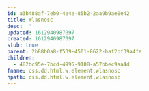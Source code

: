 ```yaml
---
id: a3b488af-7eb0-4e4e-85b2-2aa9b9ae0e42
title: Wlasnosc
desc: ''
updated: 1612940987097
created: 1612940987097
stub: true
parent: 2b88b0a8-f539-4501-8622-baf2bf39a4fe
children:
  - 482bc95e-7bcd-4995-9108-a57bbec9aa4d
fname: css.dd.html.w.element.wlasnosc
hpath: css.dd.html.w.element.wlasnosc
---
```



